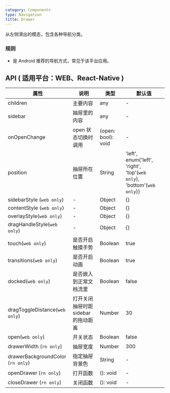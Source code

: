 ```yaml
---
category: Components
type: Navigation
title: Drawer
---
```



从左侧滑出的模态，包含各种导航分类。

### 规则
- 是 Android 推荐的导航方式，常见于该平台应用。


## API ( 适用平台：WEB、React-Native )

| 属性        | 说明           | 类型      | 默认值       |
|------------|----------------|--------------------|--------------|
| children | 主要内容 | any | - |
| sidebar | 抽屉里的内容 | any | - |
| onOpenChange | open 状态切换时调用 | (open: bool): void | - |
| position | 抽屉所在位置 | String | 'left', enum{'left', 'right', 'top'(`web only`), 'bottom'(`web only`)} |
| sidebarStyle (`web only`)| - | Object | {} |
| contentStyle (`web only`) | - | Object | {} |
| overlayStyle(`web only`) | - | Object | {} |
| dragHandleStyle(`web only`) | - | Object | {} |
| touch(`web only`) | 是否开启触摸手势 | Boolean | true |
| transitions(`web only`) | 是否开启动画 | Boolean | true |
| docked(`web only`) | 是否嵌入到正常文档流里 | Boolean | false |
| dragToggleDistance(`web only`) | 打开关闭抽屉时距 sidebar 的拖动距离 | Number | 30 |
| open(`web only`) | 开关状态 | Boolean | false |
| drawerWidth (`rn only`) | 抽屉宽度 | Number | 300 |
| drawerBackgroundColor (`rn only`) | 指定抽屉背景色 | String | - |
| openDrawer (`rn only`) | 打开函数 | (): void | - |
| closeDrawer (`rn only`) | 关闭函数 | (): void | - |
